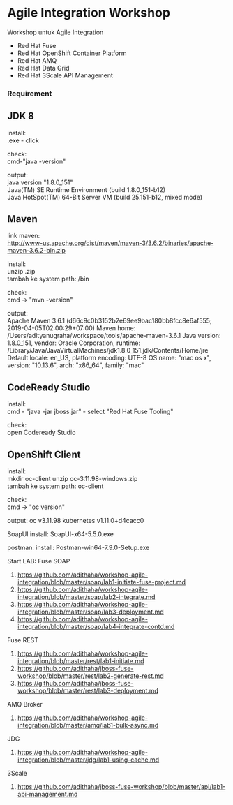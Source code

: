 # Agile Integration Workshop

Workshop untuk Agile Integration
- Red Hat Fuse
- Red Hat OpenShift Container Platform
- Red Hat AMQ
- Red Hat Data Grid
- Red Hat 3Scale API Management

### Requirement

JDK 8
-----
install:  
<java>.exe - click

check:  
cmd-"java -version"

output:  
java version "1.8.0_151"  
Java(TM) SE Runtime Environment (build 1.8.0_151-b12)  
Java HotSpot(TM) 64-Bit Server VM (build 25.151-b12, mixed mode)  

Maven
-----
link maven:   
http://www-us.apache.org/dist/maven/maven-3/3.6.2/binaries/apache-maven-3.6.2-bin.zip

install:  
unzip <maven>.zip  
tambah ke system path: <maven>/bin  

check:  
cmd -> "mvn -version"

output:  
Apache Maven 3.6.1 (d66c9c0b3152b2e69ee9bac180bb8fcc8e6af555; 2019-04-05T02:00:29+07:00)
Maven home: /Users/adityanugraha/workspace/tools/apache-maven-3.6.1
Java version: 1.8.0_151, vendor: Oracle Corporation, runtime: /Library/Java/JavaVirtualMachines/jdk1.8.0_151.jdk/Contents/Home/jre
Default locale: en_US, platform encoding: UTF-8
OS name: "mac os x", version: "10.13.6", arch: "x86_64", family: "mac"

CodeReady Studio
----------------
install:  
cmd - "java -jar jboss.jar" - select "Red Hat Fuse Tooling"

check:  
open Codeready Studio


OpenShift Client
----------------
install:  
mkdir oc-client
unzip oc-3.11.98-windows.zip  
tambah ke system path: oc-client

check:  
cmd -> "oc version"

output:
oc v3.11.98
kubernetes v1.11.0+d4cacc0

SoapUI
install: SoapUI-x64-5.5.0.exe

postman:
install: Postman-win64-7.9.0-Setup.exe


Start LAB:
Fuse SOAP
1. https://github.com/adithaha/workshop-agile-integration/blob/master/soap/lab1-initiate-fuse-project.md
2. https://github.com/adithaha/workshop-agile-integration/blob/master/soap/lab2-integrate.md
3. https://github.com/adithaha/workshop-agile-integration/blob/master/soap/lab3-deployment.md
4. https://github.com/adithaha/workshop-agile-integration/blob/master/soap/lab4-integrate-contd.md

Fuse REST
1. https://github.com/adithaha/workshop-agile-integration/blob/master/rest/lab1-initiate.md
2. https://github.com/adithaha/jboss-fuse-workshop/blob/master/rest/lab2-generate-rest.md
3. https://github.com/adithaha/jboss-fuse-workshop/blob/master/rest/lab3-deployment.md

AMQ Broker
1. https://github.com/adithaha/workshop-agile-integration/blob/master/amq/lab1-bulk-async.md

JDG
1. https://github.com/adithaha/workshop-agile-integration/blob/master/jdg/lab1-using-cache.md

3Scale
1. https://github.com/adithaha/jboss-fuse-workshop/blob/master/api/lab1-api-management.md
